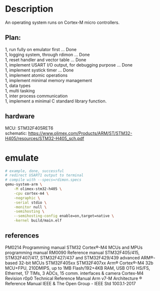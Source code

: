 # Description
An operating system runs on Cortex-M micro controllers.  


## Plan:
1, run fully on emulator first  ... Done  
1, logging system, through rdimon  ... Done  
1, reset handler and vector table  ... Done  
1, implement USART I/O output, for debugging purpose  ... Done  
1, implement systick timer  ... Done  
1, implement atomic operations  
1, implement minimal memory management  
1, data types  
1, multi tasking  
1, inter process communication  
1, implement a minimal C standard library function.  

## hardware
MCU: STM32F405RET6  
schematic: https://www.olimex.com/Products/ARM/ST/STM32-H405/resources/STM32-H405_sch.pdf  


# emulate
```bash
# example, done, successful
# redirect USART1 output to terminal
# compile with --specs=rdimon.specs
qemu-system-arm \
    -M olimex-stm32-h405 \
    -cpu cortex-m4 \
    -nographic \
    -serial stdio \
    -monitor null \
    -semihosting \
    --semihosting-config enable=on,target=native \
    -kernel build/main.elf
```



## references
PM0214 Programming manual STM32 Cortex®-M4 MCUs and MPUs programming manual
RM0090 Reference manual STM32F405/415, STM32F407/417, STM32F427/437 and STM32F429/439 advanced ARM®-based 32-bit MCUs
STM32F405xx STM32F407xx Arm® Cortex®-M4 32b MCU+FPU, 210DMIPS, up to 1MB Flash/192+4KB RAM, USB OTG HS/FS, Ethernet, 17 TIMs, 3 ADCs, 15 comm. interfaces & camera
Cortex-M4 Revision r0p0 Technical Reference Manual
Arm v7-M Architecture ® Reference Manual
IEEE & The Open Group - IEEE Std 1003.1-2017
